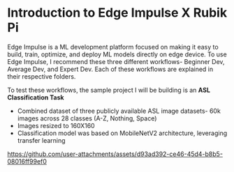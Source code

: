# Introduction to Edge Impulse X Rubik Pi

Edge Impulse is a ML development platform focused on making it easy to build, train, optimize, and deploy ML models directly on edge device. 
To use Edge Impulse, I recommend these three different workflows- Beginner Dev, Average Dev, and Expert Dev. Each of these workflows are explained in their respective folders.

To test these workflows, the sample project I will be building is an **ASL Classification Task**
- Combined dataset of three publicly available ASL image datasets- 60k images across 28 classes (A-Z, Nothing, Space)
- Images resized to 160X160
- Classification model was based on MobileNetV2 architecture, leveraging transfer learning 


https://github.com/user-attachments/assets/d93ad392-ce46-45d4-b8b5-08016ff99ef0

